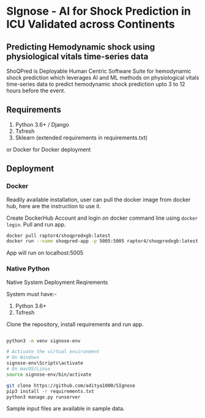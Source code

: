 # SIgnose - AI for Shock Prediction in ICU Validated across Continents

## Predicting Hemodynamic shock using physiological vitals time-series data
ShoQPred is Deployable Human Centric Software Suite for hemodynamic shock prediction which leverages AI and ML methods on physiological vitals time-series data to predict hemodynamic shock prediction upto 3 to 12 hours before the event.

## Requirements
1. Python 3.6+ / Django
2. Tsfresh
3. Sklearn
(extended requirements in requirements.txt)

or Docker for Docker deployment

## Deployment
### Docker 
Readily available installation, user can pull the docker image from docker hub, here are the instruction to use it.

Create DockerHub Account and login on docker command line using ```docker login```. Pull and run app.

```bash
docker pull raptor4/shoqpredxgb:latest
docker run --name shoqpred-app -p 5005:5005 raptor4/shoqpredxgb:latest
```
App will run on localhost:5005

### Native Python
Native System Deployment Reqirements

System must have:-
1. Python 3.6+
2. Tsfresh

Clone the repository, install requirements and run app.

```bash

python3 -m venv signose-env                    

# Activate the virtual environment
# On Windows
signose-env\Scripts\activate
# On macOS/Linux
source signose-env/bin/activate

git clone https://github.com/aditya1000/SIgnose
pip3 install -r requirements.txt
python3 manage.py runserver
```


Sample input files are available in sample data.
